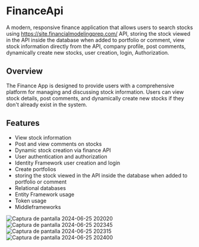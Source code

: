 # FinanceApi

A modern, responsive finance application that allows users to search stocks using https://site.financialmodelingprep.com/ API, storing the stock viewed in the API inside the database when added to portfolio or comment, view stock information directly from the API, company profile, post comments, dynamically create new stocks, user creation, login, Authorization.

## Overview

The Finance App is designed to provide users with a comprehensive platform for managing and discussing stock information. Users can view stock details, post comments, and dynamically create new stocks if they don't already exist in the system.

## Features

- View stock information
- Post and view comments on stocks
- Dynamic stock creation via finance API
- User authentication and authorization
- Identity Framework user creation and login
- Create portfolios
- storing the stock viewed in the API inside the database when added to portfolio or comment
- Relational databases
- Entity Framework usage
- Token usage
- Middleframeworks

![Captura de pantalla 2024-06-25 202020](https://github.com/LuisMerc4do/FinanceApi/assets/163725779/2a2980bb-f560-4f3c-a377-2289c23795ed)
![Captura de pantalla 2024-06-25 202345](https://github.com/LuisMerc4do/FinanceApi/assets/163725779/c5867fff-28a3-4139-a5d1-d8be23bad620)
![Captura de pantalla 2024-06-25 202315](https://github.com/LuisMerc4do/FinanceApi/assets/163725779/d006b55b-c30c-4978-855b-25811298dfdf)
![Captura de pantalla 2024-06-25 202400](https://github.com/LuisMerc4do/FinanceApi/assets/163725779/1f3427b9-8e81-4097-9d17-21765751422c)
